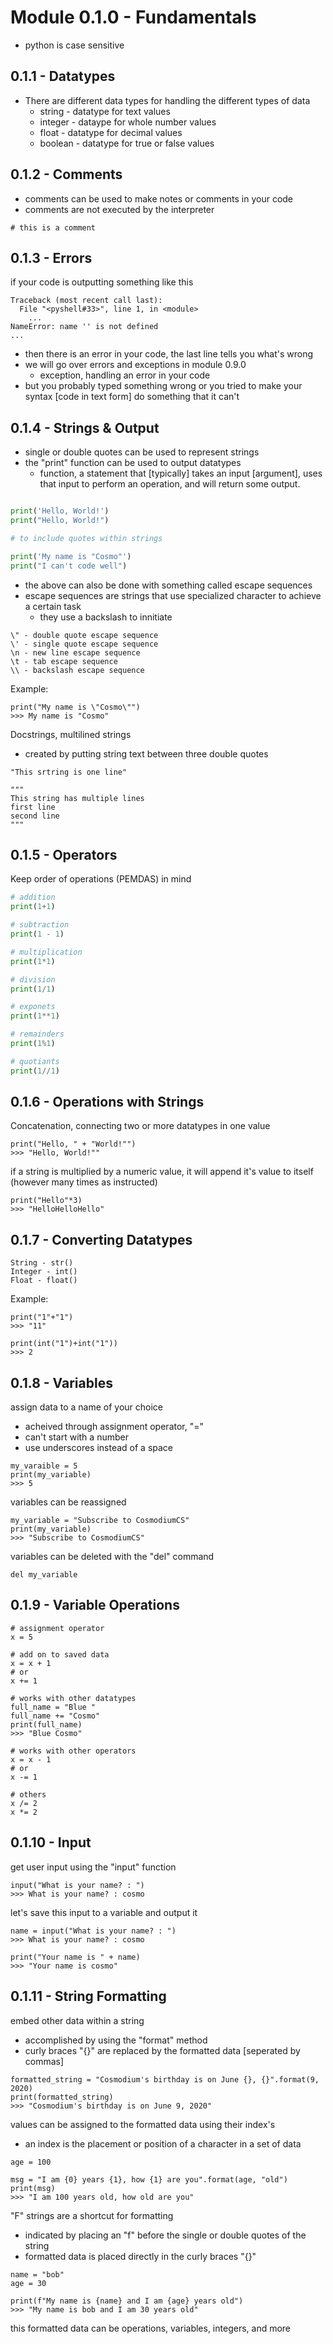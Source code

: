 # Module 0.1.0 - Fundamentals
- python is case sensitive

## 0.1.1 - Datatypes
- There are different data types for handling the different types of data
	- string - datatype for text values
	- integer - dataype for whole number values
	- float - datatype for decimal values
	- boolean - datatype for true or false values
	
## 0.1.2 - Comments
- comments can be used to make notes or comments in your code
- comments are not executed by the interpreter
```
# this is a comment
```

## 0.1.3 - Errors
if your code is outputting something like this
```
Traceback (most recent call last):
  File "<pyshell#33>", line 1, in <module>
    ...
NameError: name '' is not defined
...
```
- then there is an error in your code, the last line tells you what's wrong
- we will go over errors and exceptions in module 0.9.0
	- exception, handling an error in your code
- but you probably typed something wrong or you tried to make your syntax [code in text form] do something that it can't

## 0.1.4 - Strings & Output
- single or double quotes can be used to represent strings
- the "print" function can be used to output datatypes
	- function, a statement that [typically] takes an input [argument], uses that input to perform an operation, and will return some output.
```python

print('Hello, World!')
print("Hello, World!")

# to include quotes within strings

print('My name is "Cosmo"')
print("I can't code well")
```
- the above can also be done with something called escape sequences
- escape sequences are strings that use specialized character to achieve a certain task
	- they use a backslash to innitiate
```
\" - double quote escape sequence
\' - single quote escape sequence
\n - new line escape sequence
\t - tab escape sequence
\\ - backslash escape sequence
```
Example:
```
print("My name is \"Cosmo\"")
>>> My name is "Cosmo"
```
Docstrings, multilined strings
- created by putting string text between three double quotes
```
"This srtring is one line"

"""
This string has multiple lines
first line
second line
"""
```

## 0.1.5 - Operators
Keep order of operations (PEMDAS) in mind
```python
# addition
print(1+1)

# subtraction
print(1 - 1)

# multiplication
print(1*1)

# division
print(1/1)

# exponets
print(1**1)

# remainders
print(1%1)

# quotiants
print(1//1)
```

## 0.1.6 - Operations with Strings
Concatenation, connecting two or more datatypes in one value
```
print("Hello, " + "World!"")
>>> "Hello, World!""
```
if a string is multiplied by a numeric value, it will append it's value to itself (however many times as instructed)
```
print("Hello"*3)
>>> "HelloHelloHello"
```

## 0.1.7 - Converting Datatypes 
```
String - str()
Integer - int()
Float - float()
```
Example:
```
print("1"+"1")
>>> "11"

print(int("1")+int("1"))
>>> 2
```

## 0.1.8 - Variables
assign data to a name of your choice
- acheived through assignment operator, "="
- can't start with a number
- use underscores instead of a space
```
my_varaible = 5
print(my_variable)
>>> 5
```
variables can be reassigned
```
my_variable = "Subscribe to CosmodiumCS"
print(my_variable)
>>> "Subscribe to CosmodiumCS"
```
variables can be deleted with the "del" command
```
del my_variable
```

## 0.1.9 - Variable Operations
```
# assignment operator
x = 5

# add on to saved data
x = x + 1
# or 
x += 1

# works with other datatypes
full_name = "Blue "
full_name += "Cosmo"
print(full_name)
>>> "Blue Cosmo"

# works with other operators
x = x - 1
# or
x -= 1

# others
x /= 2
x *= 2
```

## 0.1.10 - Input
get user input using the "input" function
```
input("What is your name? : ")
>>> What is your name? : cosmo
```
let's save this input to a variable and output it
```
name = input("What is your name? : ")
>>> What is your name? : cosmo

print("Your name is " + name)
>>> "Your name is cosmo"
```

## 0.1.11 - String Formatting
embed other data within a string
- accomplished by using the "format" method
- curly braces "{}" are replaced by the formatted data [seperated by commas]
```
formatted_string = "Cosmodium's birthday is on June {}, {}".format(9, 2020) 
print(formatted_string)
>>> "Cosmodium's birthday is on June 9, 2020"
```
values can be assigned to the formatted data using their index's
- an index is the placement or position of a character in a set of data
```
age = 100

msg = "I am {0} years {1}, how {1} are you".format(age, "old")
print(msg)
>>> "I am 100 years old, how old are you"
```
"F" strings are a shortcut for formatting
- indicated by placing an "f" before the single or double quotes of the string
- formatted data is placed directly in the curly braces "{}"
```
name = "bob"
age = 30

print(f"My name is {name} and I am {age} years old")
>>> "My name is bob and I am 30 years old"
```
this formatted data can be operations, variables, integers, and more